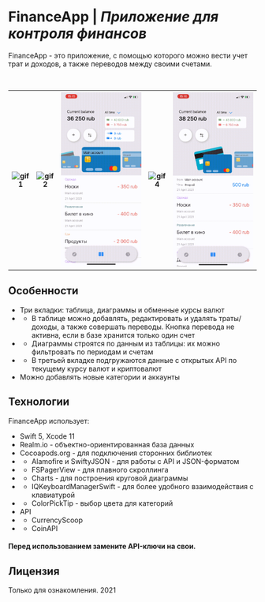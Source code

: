 # FinanceApp | *Приложение для контроля финансов* 

FinanceApp - это приложение, с помощью которого можно вести учет трат и доходов, а также переводов между своими счетами.

<table>
  <tr>
    <th><img alt="gif1" src="./screens/1.gif" width="300"></th>
    <th><img alt="gif2" src="./screens/2.gif" width="300"></th>
    <th><img alt="gif3" src="./screens/3.gif" width="300"></th>
    <th><img alt="gif4" src="./screens/4.gif" width="300"></th>
    <th><img alt="gif5" src="./screens/5.gif" width="300"></th>
  </tr>
</table>


## Особенности
- Три вкладки: таблица, диаграммы и обменные курсы валют
- - В таблице можно добавлять, редактировать и удалять траты/доходы, а также совершать переводы. Кнопка перевода не активна, если в базе хранится только один счет
- - Диаграммы строятся по данным из таблицы: их можно фильтровать по периодам и счетам
- - В третьей вкладке подгружаются данные с открытых API по текущему курсу валют и криптовалют
- Можно добавлять новые категории и аккаунты

## Технологии
FinanceApp использует:
- Swift 5, Xcode 11
- Realm.io - объектно-ориентированная база данных
- Cocoapods.org - для подключения сторонних библиотек
- - Alamofire и SwiftyJSON - для работы с API и JSON-форматом
- - FSPagerView - для плавного скроллинга
- - Charts - для построения круговой диаграммы
- - IQKeyboardManagerSwift - для более удобного взаимодействия с клавиатурой
- - ColorPickTip - выбор цвета для категорий
- API
- - CurrencyScoop
- - CoinAPI

#### Перед использованием замените API-ключи на свои.

## Лицензия
Только для ознакомления.
2021


